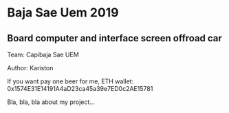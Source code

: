 # Baja Sae Uem 2019
## Board computer and interface screen offroad car
Team: Capibaja Sae UEM

Author: Kariston

If you want pay one beer for me, ETH wallet: 0x1574E31E14191A4aD23ca45a39e7ED0c2AE15781

Bla, bla, bla about my project...
